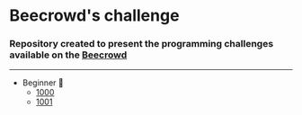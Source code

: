 [challenge-1000]: Challenges-Beecrowd/_1000/
[challenge-1001]: Challenges-Beecrowd/_1001/

# Beecrowd's challenge

### Repository created to present the programming challenges available on the [Beecrowd](https://www.beecrowd.com.br)

---

* Beginner 🍼
  * [1000][challenge-1000]
  * [1001][challenge-1001]

